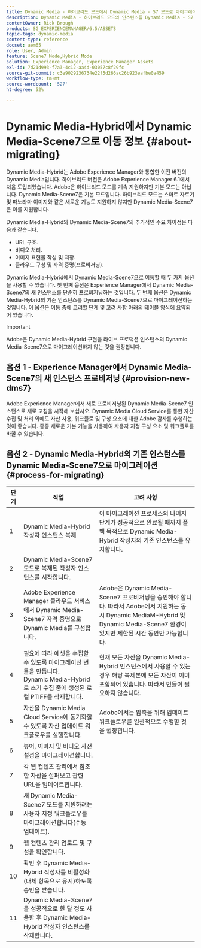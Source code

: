 ```yaml
---
title: Dynamic Media - 하이브리드 모드에서 Dynamic Media - S7 모드로 마이그레이션
description: Dynamic Media - 하이브리드 모드의 인스턴스를 Dynamic Media - S7 모드로 마이그레이션하는 방법 알아보기
contentOwner: Rick Brough
products: SG_EXPERIENCEMANAGER/6.5/ASSETS
topic-tags: dynamic-media
content-type: reference
docset: aem65
role: User, Admin
feature: Scene7 Mode,Hybrid Mode
solution: Experience Manager, Experience Manager Assets
exl-id: 7d21d993-f7a3-4c12-aa4d-03057c8f29fc
source-git-commit: c3e9029236734e22f5d266ac26b923eafbe0a459
workflow-type: tm+mt
source-wordcount: '527'
ht-degree: 52%

---
```


# Dynamic Media-Hybrid에서 Dynamic Media-Scene7으로 이동 정보 {#about-migrating}

Dynamic Media-Hybrid는 Adobe Experience Manager와 통합한 이전 버전의 Dynamic Media입니다. 하이브리드 버전은 Adobe Experience Manager 6.1에서 처음 도입되었습니다. Adobe은 하이브리드 모드를 계속 지원하지만 기본 모드는 아닙니다. Dynamic Media-Scene7은 기본 모드입니다. 하이브리드 모드는 스마트 자르기 및 파노라마 이미지와 같은 새로운 기능도 지원하지 않지만 Dynamic Media-Scene7은 이를 지원합니다.

Dynamic Media-Hybrid와 Dynamic Media-Scene7의 추가적인 주요 차이점은 다음과 같습니다.

* URL 구조.
* 비디오 처리.
* 이미지 표현물 작성 및 저장.
* 클라우드 구성 및 자격 증명(프로비저닝).

Dynamic Media-Hybrid에서 Dynamic Media-Scene7으로 이동할 때 두 가지 옵션을 사용할 수 있습니다. 첫 번째 옵션은 Experience Manager에서 Dynamic Media-Scene7의 새 인스턴스를 단순히 프로비저닝하는 것입니다. 두 번째 옵션은 Dynamic Media-Hybrid의 기존 인스턴스를 Dynamic Media-Scene7으로 마이그레이션하는 것입니다. 이 옵션은 이동 중에 고려할 단계 및 고려 사항 아래의 테이블 양식에 요약되어 있습니다.

>[!IMPORTANT]
>
>Adobe은 Dynamic Media-Hybrid 구현을 라이브 프로덕션 인스턴스의 Dynamic Media-Scene7으로 마이그레이션하지 않는 것을 권장합니다.

## 옵션 1 - Experience Manager에서 Dynamic Media-Scene7의 새 인스턴스 프로비저닝 {#provision-new-dms7}

Adobe Experience Manager에서 새로 프로비저닝된 Dynamic Media-Scene7 인스턴스로 새로 고침을 시작해 보십시오. Dynamic Media Cloud Service를 통한 자산 수집 및 처리 외에도 자산 사용, 워크플로 및 구성 요소에 대한 Adobe 감사를 수행하는 것이 좋습니다. 종종 새로운 기본 기능을 사용하여 사용자 지정 구성 요소 및 워크플로를 바꿀 수 있습니다.

## 옵션 2 - Dynamic Media-Hybrid의 기존 인스턴스를 Dynamic Media-Scene7으로 마이그레이션 {#process-for-migrating}

| 단계 | 작업 | 고려 사항 |
|---|---|---|
| 1 | Dynamic Media-Hybrid 작성자 인스턴스 복제 | 이 마이그레이션 프로세스의 나머지 단계가 성공적으로 완료될 때까지 폴백 목적으로 Dynamic Media-Hybrid 작성자의 기존 인스턴스를 유지합니다. |
| 2 | Dynamic Media-Scene7 모드로 복제된 작성자 인스턴스를 시작합니다. |  |
| 3 | Adobe Experience Manager 클라우드 서비스에서 Dynamic Media-Scene7 자격 증명으로 Dynamic Media를 구성합니다. | Adobe은 Dynamic Media-Scene7 프로비저닝을 승인해야 합니다. 따라서 Adobe에서 지원하는 동시 Dynamic MediaM-Hybrid 및 Dynamic Media-Scene7 환경이 있지만 제한된 시간 동안만 가능합니다. |
| 4 | 필요에 따라 에셋을 수집할 수 있도록 마이그레이션 번들을 만듭니다.<br>Dynamic Media-Hybrid로 초기 수집 중에 생성된 로컬 PTIFF를 삭제합니다. | 현재 모든 자산을 Dynamic Media-Hybrid 인스턴스에서 사용할 수 있는 경우 해당 복제본에 모든 자산이 이미 포함되어 있습니다. 따라서 번들이 필요하지 않습니다. |
| 5 | 자산을 Dynamic Media Cloud Service에 동기화할 수 있도록 자산 업데이트 워크플로우를 실행합니다. | Adobe에서는 압축을 위해 업데이트 워크플로우를 일괄적으로 수행할 것을 권장합니다. |
| 6 | 뷰어, 이미지 및 비디오 사전 설정을 마이그레이션합니다. |  |
| 7 | 각 웹 컨텐츠 관리에서 참조한 자산을 살펴보고 관련 URL을 업데이트합니다. |  |
| 8 | 새 Dynamic Media-Scene7 모드를 지원하려는 사용자 지정 워크플로우를 마이그레이션합니다(수동 업데이트). |  |
| 9 | 웹 컨텐츠 관리 업로드 및 구성을 확인합니다. |  |
| 10 | 확인 후 Dynamic Media-Hybrid 작성자를 비활성화(대체 항목으로 유지)하도록 승인을 받습니다. |  |
| 11 | Dynamic Media-Scene7을 성공적으로 한 달 정도 사용한 후 Dynamic Media-Hybrid 작성자 인스턴스를 삭제합니다. |  |
